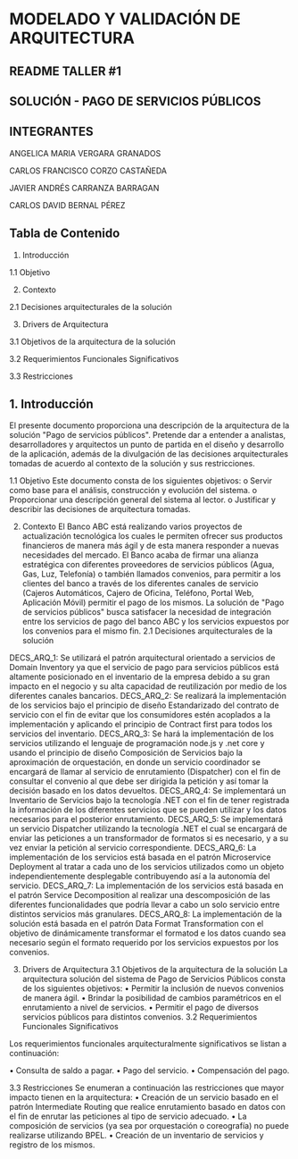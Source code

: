 # MODELADO Y VALIDACIÓN DE ARQUITECTURA

## README TALLER #1

## SOLUCIÓN - PAGO DE SERVICIOS PÚBLICOS

## INTEGRANTES

ANGELICA MARIA VERGARA GRANADOS

CARLOS FRANCISCO CORZO CASTAÑEDA

JAVIER ANDRÉS CARRANZA BARRAGAN

CARLOS DAVID BERNAL PÉREZ

## Tabla de Contenido

1.	Introducción

1.1 Objetivo

2.	Contexto

2.1 Decisiones arquitecturales de la solución

3.	Drivers de Arquitectura

3.1 Objetivos de la arquitectura de la solución

3.2 Requerimientos Funcionales Significativos

3.3 Restricciones

## 1.	Introducción
El presente documento proporciona una descripción de la arquitectura de la solución "Pago de servicios públicos". Pretende dar a entender a analistas, desarrolladores y arquitectos un punto de partida en el diseño y desarrollo de la aplicación, además de la divulgación de las decisiones arquitecturales tomadas de acuerdo al contexto de la solución y sus restricciones.

1.1 Objetivo
Este documento consta de los siguientes objetivos:
o	Servir como base para el análisis, construcción y evolución del sistema.
o	Proporcionar una descripción general del sistema al lector.
o	Justificar y describir las decisiones de arquitectura tomadas.
 
2.	Contexto
El Banco ABC está realizando varios proyectos de actualización tecnológica los cuales le permiten ofrecer sus productos financieros de manera más ágil y de esta manera responder a nuevas necesidades del mercado. 
El Banco acaba de firmar una alianza estratégica con diferentes proveedores de servicios públicos (Agua, Gas, Luz, Telefonía) o también llamados convenios, para permitir a los clientes del banco a través de los diferentes canales de servicio (Cajeros Automáticos, Cajero de Oficina, Teléfono, Portal Web, Aplicación Móvil) permitir el pago de los mismos. 
La solución de "Pago de servicios públicos" busca satisfacer la necesidad de integración entre los servicios de pago del banco ABC y los servicios expuestos por los convenios para el mismo fin. 
2.1 Decisiones arquitecturales de la solución

DECS_ARQ_1: Se utilizará el patrón arquitectural orientado a servicios de Domain Inventory ya que el servicio de pago para servicios públicos está altamente posicionado en el inventario de la empresa debido a su gran impacto en el negocio y su alta capacidad de reutilización por medio de los diferentes canales bancarios.
DECS_ARQ_2: Se realizará la implementación de los servicios bajo el principio de diseño Estandarizado del contrato de servicio con el fin de evitar que los consumidores estén acoplados a la implementación y aplicando el principio de Contract first para todos los servicios del inventario.
DECS_ARQ_3: Se hará la implementación de los servicios utilizando el lenguaje de programación node.js y .net core y usando el principio de diseño Composición de Servicios bajo la aproximación de orquestación, en donde un servicio coordinador se encargará de llamar al servicio de enrutamiento (Dispatcher) con el fin de consultar el convenio al que debe ser dirigida la petición y así tomar la decisión basado en los datos devueltos.
DECS_ARQ_4: Se implementará un Inventario de Servicios bajo la tecnología .NET con el fin de tener registrada la información de los diferentes servicios que se pueden utilizar y los datos necesarios para el posterior enrutamiento.
DECS_ARQ_5: Se implementará un servicio Dispatcher utilizando la tecnología .NET el cual se encargará de enviar las peticiones a un transformador de formatos si es necesario, y a su vez enviar la petición al servicio correspondiente.
DECS_ARQ_6: La implementación de los servicios está basada en el patrón Microservice Deployment al tratar a cada uno de los servicios utilizados como un objeto independientemente desplegable contribuyendo así a la autonomía del servicio.
DECS_ARQ_7: La implementación de los servicios está basada en el patrón Service Decomposition al realizar una descomposición de las diferentes funcionalidades que podría llevar a cabo un solo servicio entre distintos servicios más granulares.
DECS_ARQ_8: La implementación de la solución está basada en el patrón Data Format Transformation con el objetivo de dinámicamente transformar el formatod e los datos cuando sea necesario según el formato requerido por los servicios expuestos por los convenios.




3.	Drivers de Arquitectura
3.1 Objetivos de la arquitectura de la solución
La arquitectura solución del sistema de Pago de Servicios Públicos consta de los siguientes objetivos:
•	Permitir la inclusión de nuevos convenios de manera ágil.
•	Brindar la posibilidad de cambios paramétricos en el enrutamiento a nivel de servicios.
•	Permitir el pago de diversos servicios públicos para distintos convenios.
3.2 Requerimientos Funcionales Significativos

Los requerimientos funcionales arquitecturalmente significativos se listan a continuación:

•	Consulta de saldo a pagar.
•	Pago del servicio.
•	Compensación del pago.

3.3 Restricciones
Se enumeran a continuación las restricciones que mayor impacto tienen en la arquitectura:
•	Creación de un servicio basado en el patrón Intermediate Routing que realice enrutamiento basado en datos con el fin de enrutar las peticiones al tipo de servicio adecuado.
•	La composición de servicios (ya sea por orquestación o coreografía) no puede realizarse utilizando BPEL.
•	Creación de un inventario de servicios y registro de los mismos. 


